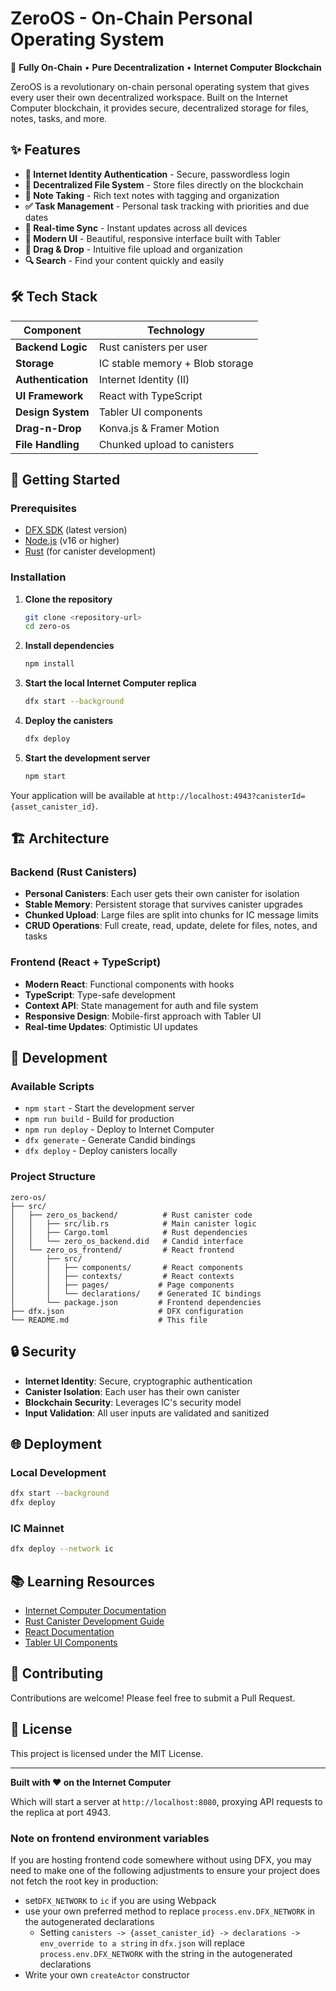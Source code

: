 # ZeroOS - On-Chain Personal Operating System

🔗 **Fully On-Chain** • **Pure Decentralization** • **Internet Computer Blockchain**

ZeroOS is a revolutionary on-chain personal operating system that gives every user their own decentralized workspace. Built on the Internet Computer blockchain, it provides secure, decentralized storage for files, notes, tasks, and more.

## ✨ Features

- **🔐 Internet Identity Authentication** - Secure, passwordless login
- **📁 Decentralized File System** - Store files directly on the blockchain
- **📝 Note Taking** - Rich text notes with tagging and organization
- **✅ Task Management** - Personal task tracking with priorities and due dates
- **🔄 Real-time Sync** - Instant updates across all devices
- **🎨 Modern UI** - Beautiful, responsive interface built with Tabler
- **📱 Drag & Drop** - Intuitive file upload and organization
- **🔍 Search** - Find your content quickly and easily

## 🛠 Tech Stack

| Component | Technology |
|-----------|------------|
| **Backend Logic** | Rust canisters per user |
| **Storage** | IC stable memory + Blob storage |
| **Authentication** | Internet Identity (II) |
| **UI Framework** | React with TypeScript |
| **Design System** | Tabler UI components |
| **Drag-n-Drop** | Konva.js & Framer Motion |
| **File Handling** | Chunked upload to canisters |

## 🚀 Getting Started

### Prerequisites

- [DFX SDK](https://internetcomputer.org/docs/current/developer-docs/setup/install) (latest version)
- [Node.js](https://nodejs.org/) (v16 or higher)
- [Rust](https://rustup.rs/) (for canister development)

### Installation

1. **Clone the repository**
   ```bash
   git clone <repository-url>
   cd zero-os
   ```

2. **Install dependencies**
   ```bash
   npm install
   ```

3. **Start the local Internet Computer replica**
   ```bash
   dfx start --background
   ```

4. **Deploy the canisters**
   ```bash
   dfx deploy
   ```

5. **Start the development server**
   ```bash
   npm start
   ```

Your application will be available at `http://localhost:4943?canisterId={asset_canister_id}`.

## 🏗 Architecture

### Backend (Rust Canisters)
- **Personal Canisters**: Each user gets their own canister for isolation
- **Stable Memory**: Persistent storage that survives canister upgrades
- **Chunked Upload**: Large files are split into chunks for IC message limits
- **CRUD Operations**: Full create, read, update, delete for files, notes, and tasks

### Frontend (React + TypeScript)
- **Modern React**: Functional components with hooks
- **TypeScript**: Type-safe development
- **Context API**: State management for auth and file system
- **Responsive Design**: Mobile-first approach with Tabler UI
- **Real-time Updates**: Optimistic UI updates

## 📝 Development

### Available Scripts

- `npm start` - Start the development server
- `npm run build` - Build for production
- `npm run deploy` - Deploy to Internet Computer
- `dfx generate` - Generate Candid bindings
- `dfx deploy` - Deploy canisters locally

### Project Structure

```
zero-os/
├── src/
│   ├── zero_os_backend/          # Rust canister code
│   │   ├── src/lib.rs            # Main canister logic
│   │   ├── Cargo.toml            # Rust dependencies
│   │   └── zero_os_backend.did   # Candid interface
│   └── zero_os_frontend/         # React frontend
│       ├── src/
│       │   ├── components/       # React components
│       │   ├── contexts/         # React contexts
│       │   ├── pages/           # Page components
│       │   └── declarations/    # Generated IC bindings
│       └── package.json         # Frontend dependencies
├── dfx.json                     # DFX configuration
└── README.md                    # This file
```

## 🔒 Security

- **Internet Identity**: Secure, cryptographic authentication
- **Canister Isolation**: Each user has their own canister
- **Blockchain Security**: Leverages IC's security model
- **Input Validation**: All user inputs are validated and sanitized

## 🌐 Deployment

### Local Development
```bash
dfx start --background
dfx deploy
```

### IC Mainnet
```bash
dfx deploy --network ic
```

## 📚 Learning Resources

- [Internet Computer Documentation](https://internetcomputer.org/docs)
- [Rust Canister Development Guide](https://internetcomputer.org/docs/current/developer-docs/backend/rust/)
- [React Documentation](https://react.dev/)
- [Tabler UI Components](https://tabler.io/)

## 🤝 Contributing

Contributions are welcome! Please feel free to submit a Pull Request.

## 📄 License

This project is licensed under the MIT License.

---

**Built with ❤️ on the Internet Computer**

Which will start a server at `http://localhost:8080`, proxying API requests to the replica at port 4943.

### Note on frontend environment variables

If you are hosting frontend code somewhere without using DFX, you may need to make one of the following adjustments to ensure your project does not fetch the root key in production:

- set`DFX_NETWORK` to `ic` if you are using Webpack
- use your own preferred method to replace `process.env.DFX_NETWORK` in the autogenerated declarations
  - Setting `canisters -> {asset_canister_id} -> declarations -> env_override to a string` in `dfx.json` will replace `process.env.DFX_NETWORK` with the string in the autogenerated declarations
- Write your own `createActor` constructor
